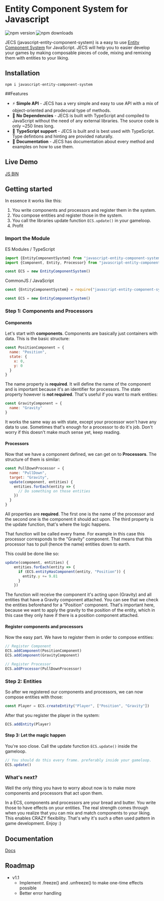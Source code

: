 # Entity Component System for Javascript
![npm version](https://badgen.net/badge/npm/v1.0/blue)
![npm downloads](https://badgen.net/badge/downloads/100%20%2F%20week/green)

JECS (javascript-entity-component-system) is a easy to use [Entity Component System](https://en.wikipedia.org/wiki/Entity_component_system) for JavaScript. JECS will help you to easier develop your games by making composable pieces of code, mixing and remixing them with entities to your liking.

## Installation
```
npm i javascript-entity-component-system
```

##Features
- ⚡ **Simple API** - JECS has a very simple and easy to use API with a mix of object-oriented and prodecural type of methods. 
- 🥤 **No Dependencies** - JECS is built with TypeScript and compiled to JavaScript without the need of any external libraries. The source code is only ~250 lines long.
- 🤝 **TypeScript support** - JECS is built and is best used with TypeScript. Type defintions and hinting are provided naturally.
- 📄 **Documentation** - JECS has documentation about every method and examples on how to use them.

## Live Demo
[JS BIN](https://jsbin.com/bunetigumo/edit?html,output)

## Getting started
In essence it works like this:
1. You write components and processors and register them in the system.
2. You compose entities and register those in the system.
4. You call the libraries update function ```ECS.update()``` in your gameloop.
5. Profit

### Import the Module
ES Modules / TypeScript
```TypeScript
import {EntityComponentSystem} from "javascript-entity-component-system" // CLASS
import {Component, Entity, Processor} from "javascript-entity-component-system" // TYPES

const ECS = new EntityComponentSystem()
```

CommonJS / JavaScript
```JavaScript
const {EntityComponentSystem} = require("javascript-entity-component-system") // CLASS

const ECS = new EntityComponentSystem()
```

### Step 1: Components and Processors
#### Components
Let's start with **components**. Components are basically just containers with data. This is the basic structure:
```JavaScript
const PositionComponent = {
  name: "Position",
  state: {
    x: 0,
    y: 0
  }
}
```

The name property is **required**. It will define the name of the component and is important because it's an identifier for processors.
The state property however is **not required**. That's useful if you want to mark entities:
```JavaScript
const GravityComponent = {
  name: "Gravity"
}
```

It works the same way as with state, except your processor won't have any data to use. Sometimes that's enough for a processor to do it's job. Don't worry if this doesn't make much sense yet, keep reading.

#### Processors

Now that we have a component defined, we can get on to **Processors**.
The structure of them is similar:
```JavaScript
const PullDownProcessor = {
  name: "PullDown",
  target: "Gravity",
  update(component, entities) {
    entities.forEach(entity => {
      // Do something on those entities
    })
  }
}
```

All properties are **required**. The first one is the name of the processor and the second one is the component it should act upon. The third property is the update function, that's where the logic happens.

That function will be called every frame. For example in this case this processor corresponds to the "Gravity" component. That means that this processor has to pull (hence the name) entities down to earth.

This could be done like so:
```JavaScript
update(component, entities) {
    entities.forEach(entity => {
      if (ECS.entityHasComponent(entity, "Position")) {
        entity.y += 9.81
      }
    })
```

The function will receive the component it's acting upon (Gravity) and all entities that have a Gravity component attached. You can see that we check the entities beforehand for a "Position" component. That's important here, because we want to apply the gravity to the position of the entity, which in this case they only have if there is a position component attached.

#### Register components and processors
Now the easy part. We have to register them in order to compose entities:

```JavaScript
// Register Component
ECS.addComponent(PositionComponent)
ECS.addComponent(GravityComponent)

// Register Processor
ECS.addProcessor(PullDownProcessor)
```

### Step 2: Entities
So after we registered our components and processors, we can now compose entities with those:

```JavaScript
const Player = ECS.createEntity("Player", ["Position", "Gravity"])
```

After that you register the player in the system:
```JavaScript
ECS.addEntity(Player)
```


#### Step 3: Let the magic happen
You're soo close. Call the update function ```ECS.update()``` inside the gameloop.
```JavaScript
// You should do this every frame. preferably inside your gameloop.
ECS.update()
```

### What's next?
Well the only thing you have to worry about now is to make more components and processors that act upon them.

In a ECS, components and processors are your bread and butter. You write those to have effects on your entities. The real strength comes through when you realize that you can mix and match components to your liking. This enables CRAZY flexibility. That's why it's such a often used pattern in game development. Enjoy :)

## Documentation
[Docs](https://stuhl.github.io/javascript-entity-component-system/)

## Roadmap
- v1.1
    - Implement .freeze() and .unfreeze() to make one-time effects possible
	- Better error handling